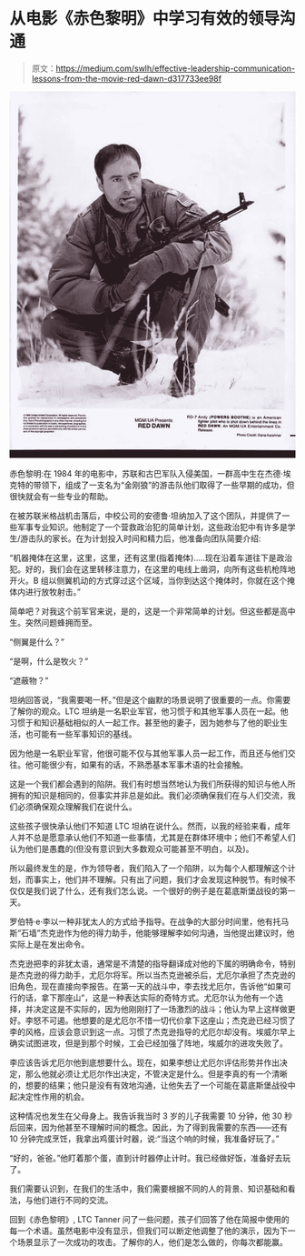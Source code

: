 # 从电影《赤色黎明》中学习有效的领导沟通

> 原文：<https://medium.com/swlh/effective-leadership-communication-lessons-from-the-movie-red-dawn-d317733ee98f>

![](img/659ad1c7671d391df078e32b748a8c43.png)

赤色黎明:在 1984 年的电影中，苏联和古巴军队入侵美国，一群高中生在杰德·埃克特的带领下，组成了一支名为“金刚狼”的游击队他们取得了一些早期的成功，但很快就会有一些专业的帮助。

在被苏联米格战机击落后，中校公司的安德鲁·坦纳加入了这个团队，并提供了一些军事专业知识。他制定了一个营救政治犯的简单计划，这些政治犯中有许多是学生/游击队的家长。在为计划投入时间和精力后，他准备向团队简要介绍:

“机器掩体在这里，这里，这里，还有这里(指着掩体)…..现在沿着车道往下是政治犯。好的，我们会在这里转移注意力，在这里的电线上凿洞，向所有这些机枪阵地开火。B 组以侧翼机动的方式穿过这个区域，当你到达这个掩体时，你就在这个掩体内进行放牧射击。”

简单吧？对我这个前军官来说，是的，这是一个非常简单的计划。但这些都是高中生。突然问题蜂拥而至。

“侧翼是什么？”

“是啊，什么是牧火？”

“遮蔽物？”

坦纳回答说，“我需要喝一杯。”但是这个幽默的场景说明了很重要的一点。你需要了解你的观众。LTC 坦纳是一名职业军官，他习惯于和其他军事人员在一起。他习惯于和知识基础相似的人一起工作。甚至他的妻子，因为她参与了他的职业生活，也可能有一些军事知识的基线。

因为他是一名职业军官，他很可能不仅与其他军事人员一起工作，而且还与他们交往。他可能很少有，如果有的话，不熟悉基本军事术语的社会接触。

这是一个我们都会遇到的陷阱。我们有时想当然地认为我们所获得的知识与他人所拥有的知识是相同的，但事实并非总是如此。我们必须确保我们在与人们交流，我们必须确保观众理解我们在说什么。

这些孩子很快承认他们不知道 LTC 坦纳在说什么。然而，以我的经验来看，成年人并不总是愿意承认他们不知道一些事情，尤其是在群体环境中；他们不希望人们认为他们是愚蠢的(但没有意识到大多数观众可能甚至不明白，以及)。

所以最终发生的是，作为领导者，我们陷入了一个陷阱，以为每个人都理解这个计划，而事实上，他们并不理解。只有出了问题，我们才会发现这种脱节。有时候不仅仅是我们说了什么，还有我们怎么说。一个很好的例子是在葛底斯堡战役的第一天。

罗伯特·e·李以一种非犹太人的方式给予指导。在战争的大部分时间里，他有托马斯“石墙”杰克逊作为他的得力助手，他能够理解李如何沟通，当他提出建议时，他实际上是在发出命令。

杰克逊把李的非犹太语，通常是不清楚的指导翻译成对他的下属的明确命令，特别是杰克逊的得力助手，尤厄尔将军。所以当杰克逊被杀后，尤厄尔承担了杰克逊的旧角色，现在直接向李报告。在第一天的战斗中，李去找尤厄尔，告诉他“如果可行的话，拿下那座山”，这是一种表达实际的奇特方式。尤厄尔认为他有一个选择，并决定这是不实际的，因为他刚刚打了一场激烈的战斗；他认为早上这样做更好。李怒不可遏。他想要的是尤厄尔不惜一切代价拿下这座山；杰克逊已经习惯了李的风格，应该会意识到这一点。习惯了杰克逊指导的尤厄尔却没有。埃威尔早上确实试图进攻，但是到那个时候，工会已经加强了阵地，埃威尔的进攻失败了。

李应该告诉尤厄尔他到底想要什么。现在，如果李想让尤厄尔评估形势并作出决定，那么他就必须让尤厄尔作出决定，不管决定是什么。但是李真的有一个清晰的，想要的结果；他只是没有有效地沟通，让他失去了一个可能在葛底斯堡战役中起决定性作用的机会。

这种情况也发生在父母身上。我告诉我当时 3 岁的儿子我需要 10 分钟，他 30 秒后回来，因为他甚至不理解时间的概念。因此，为了得到我需要的东西——还有 10 分钟完成烹饪，我拿出鸡蛋计时器，说:“当这个响的时候，我准备好玩了。”

“好的，爸爸。”他盯着那个蛋，直到计时器停止计时。我已经做好饭，准备好去玩了。

我们需要认识到，在我们的生活中，我们需要根据不同的人的背景、知识基础和看法，与他们进行不同的交流。

回到《赤色黎明》, LTC Tanner 问了一些问题，孩子们回答了他在简报中使用的每一个术语。虽然电影中没有显示，但我们可以断定他调整了他的演示，因为下一个场景显示了一次成功的攻击。了解你的人，他们是怎么做的，你每次都能赢。
